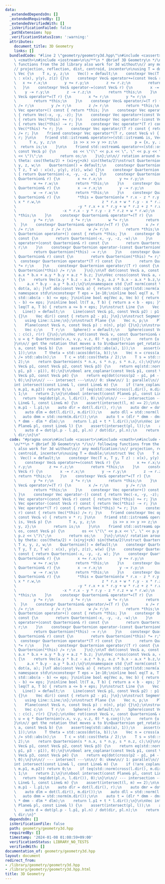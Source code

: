 ```yaml
---
data:
  _extendedDependsOn: []
  _extendedRequiredBy: []
  _extendedVerifiedWith: []
  _isVerificationFailed: false
  _pathExtension: hpp
  _verificationStatusIcon: ':warning:'
  attributes:
    document_title: 3D Geometry
    links: []
  bundledCode: "#line 2 \"geometry/geometry3d.hpp\"\n#include <cassert>\n#include\
    \ <cmath>\n#include <iostream>\n\n/**\n * @brief 3D Geometry\n */\n// following\
    \ functions from the 2d library also work for 3d without\n// any modification:\n\
    // projection, reflection, dist, centroid, incenter\n\nusing T = double;\n\nstruct\
    \ Vec {\n    T x, y, z;\n    Vec() = default;\n    constexpr Vec(T x, T y, T z)\
    \ : x(x), y(y), z(z) {}\n    constexpr Vec& operator+=(const Vec& r) {\n     \
    \   x += r.x;\n        y += r.y;\n        z += r.z;\n        return *this;\n \
    \   }\n    constexpr Vec& operator-=(const Vec& r) {\n        x -= r.x;\n    \
    \    y -= r.y;\n        z -= r.z;\n        return *this;\n    }\n    constexpr\
    \ Vec& operator*=(T r) {\n        x *= r;\n        y *= r;\n        z *= r;\n\
    \        return *this;\n    }\n    constexpr Vec& operator/=(T r) {\n        x\
    \ /= r;\n        y /= r;\n        z /= r;\n        return *this;\n    }\n    constexpr\
    \ Vec operator+() const { return *this; }\n    constexpr Vec operator-() const\
    \ { return Vec(-x, -y, -z); }\n    constexpr Vec operator+(const Vec& r) const\
    \ { return Vec(*this) += r; }\n    constexpr Vec operator-(const Vec& r) const\
    \ { return Vec(*this) -= r; }\n    constexpr Vec operator*(T r) const { return\
    \ Vec(*this) *= r; }\n    constexpr Vec operator/(T r) const { return Vec(*this)\
    \ /= r; }\n    friend constexpr Vec operator*(T r, const Vec& v) { return v *\
    \ r; }\n\n    friend std::istream& operator>>(std::istream& is, Vec& p) {\n  \
    \      T x, y, z;\n        is >> x >> y >> z;\n        p = {x, y, z};\n      \
    \  return is;\n    }\n\n    friend std::ostream& operator<<(std::ostream& os,\
    \ const Vec& p) {\n        os << \"(\" << p.x << \", \" << p.y << \", \" << p.z\
    \ << \")\";\n        return os;\n    }\n};\n\n// rotation around n=(x,y,z) by\
    \ theta: cos(theta/2) + (xi+yj+zk) sin(theta/2)\nstruct Quarternion {\n    T x,\
    \ y, z, w;\n    Quarternion() = default;\n    constexpr Quarternion(T x, T y,\
    \ T z, T w) : x(x), y(y), z(z), w(w) {}\n    constexpr Quarternion conj() const\
    \ { return Quarternion(-x, -y, -z, w); }\n    constexpr Quarternion& operator+=(const\
    \ Quarternion& r) {\n        x += r.x;\n        y += r.y;\n        z += r.z;\n\
    \        w += r.w;\n        return *this;\n    }\n    constexpr Quarternion& operator-=(const\
    \ Quarternion& r) {\n        x -= r.x;\n        y -= r.y;\n        z -= r.z;\n\
    \        w -= r.w;\n        return *this;\n    }\n    constexpr Quarternion& operator*=(const\
    \ Quarternion& r) {\n        *this = Quarternion(w * r.x - z * r.y + y * r.z +\
    \ x * r.w,\n                            z * r.x + w * r.y - x * r.z + y * r.w,\n\
    \                            -y * r.x + x * r.y + w * r.z + z * r.w,\n       \
    \                     -x * r.x - y * r.y - z * r.z + w * r.w);\n        return\
    \ *this;\n    }\n    constexpr Quarternion& operator*=(T r) {\n        x *= r;\n\
    \        y *= r;\n        z *= r;\n        w *= r;\n        return *this;\n  \
    \  }\n    constexpr Quarternion& operator/=(T r) {\n        x /= r;\n        y\
    \ /= r;\n        z /= r;\n        w /= r;\n        return *this;\n    }\n    constexpr\
    \ Quarternion operator+() const { return *this; }\n    constexpr Quarternion operator-()\
    \ const {\n        return Quarternion(-x, -y, -z, -w);\n    }\n    constexpr Quarternion\
    \ operator+(const Quarternion& r) const {\n        return Quarternion(*this) +=\
    \ r;\n    }\n    constexpr Quarternion operator-(const Quarternion& r) const {\n\
    \        return Quarternion(*this) -= r;\n    }\n    constexpr Quarternion operator*(const\
    \ Quarternion& r) const {\n        return Quarternion(*this) *= r;\n    }\n  \
    \  constexpr Quarternion operator*(T r) const {\n        return Quarternion(*this)\
    \ *= r;\n    }\n    constexpr Quarternion operator/(T r) const {\n        return\
    \ Quarternion(*this) /= r;\n    }\n};\n\nT dot(const Vec& a, const Vec& b) { return\
    \ a.x * b.x + a.y * b.y + a.z * b.z; }\n\nVec cross(const Vec& a, const Vec& b)\
    \ {\n    return Vec(a.y * b.z - a.z * b.y, a.z * b.x - a.x * b.z,\n          \
    \     a.x * b.y - a.y * b.x);\n}\n\nnamespace std {\nT norm(const Vec& a) { return\
    \ dot(a, a); }\nT abs(const Vec& a) { return std::sqrt(std::norm(a)); }\n}  //\
    \ namespace std\n\nconstexpr T eps = 1e-10;\ninline bool eq(T a, T b) { return\
    \ std::abs(a - b) <= eps; }\ninline bool eq(Vec a, Vec b) { return std::abs(a\
    \ - b) <= eps; }\ninline bool lt(T a, T b) { return a < b - eps; }\ninline bool\
    \ leq(T a, T b) { return a <= b + eps; }\n\nstruct Line {\n    Vec p1, p2;\n \
    \   Line() = default;\n    Line(const Vec& p1, const Vec& p2) : p1(p1), p2(p2)\
    \ {}\n    Vec dir() const { return p2 - p1; }\n};\n\nstruct Segment : Line {\n\
    \    using Line::Line;\n};\n\nstruct Plane {\n    Vec n, p;\n    Plane() = default;\n\
    \    Plane(const Vec& n, const Vec& p) : n(n), p(p) {}\n};\n\nstruct Sphere {\n\
    \    Vec c;\n    T r;\n    Sphere() = default;\n    Sphere(const Vec& c, T r)\
    \ : c(c), r(r) {}\n};\n\nVec rot(const Vec& v, const Quarternion& q) {\n    auto\
    \ u = q * Quarternion(v.x, v.y, v.z, 0) * q.conj();\n    return {u.x, u.y, u.z};\n\
    }\n\n// get the rotation that moves a to b\nQuarternion get_rotation(const Vec&\
    \ a, const Vec& b) {\n    assert(eq(std::abs(a), 1));\n    assert(eq(std::abs(b),\
    \ 1));\n\n    T theta = std::acos(dot(a, b));\n    Vec n = cross(a, b);\n    n\
    \ /= std::abs(n);\n    T c = std::cos(theta / 2);\n    T s = std::sin(theta /\
    \ 2);\n    return Quarternion(s * n.x, s * n.y, s * n.z, c);\n}\n\nbool are_collinear(const\
    \ Vec& p1, const Vec& p2, const Vec& p3) {\n    return eq(std::norm(cross(p2 -\
    \ p1, p3 - p1)), 0);\n}\n\nbool are_coplanar(const Vec& p1, const Vec& p2, const\
    \ Vec& p3, const Vec& p4) {\n    return eq(dot(cross(p2 - p1, p4 - p1), p3 - p1),\
    \ 0);\n}\n\n// --- intersect ---\n\n// 0: skew\n// 1: parallel\n// 2: intersect\n\
    int intersect(const Line& l, const Line& m) {\n    if (!are_coplanar(l.p1, l.p2,\
    \ m.p1, m.p2)) return 0;\n    if (eq(std::norm(cross(l.dir(), m.dir())), 0)) return\
    \ 1;\n    return 2;\n}\n\nbool intersect(const Plane& pl, const Line& l) {\n \
    \   return !eq(dot(pl.n, l.dir()), 0);\n}\n\n// --- intersection ---\n\nVec intersection(const\
    \ Line& l, const Line& m) {\n    assert(intersect(l, m) == 2);\n\n    auto r =\
    \ m.p1 - l.p1;\n    auto dlr = dot(l.dir(), r);\n    auto dmr = dot(m.dir(), r);\n\
    \    auto dlm = dot(l.dir(), m.dir());\n    auto dll = std::norm(l.dir());\n \
    \   auto dmm = std::norm(m.dir());\n\n    auto t = (dlr * dmm - dmr * dlm) / (dll\
    \ * dmm - dlm * dlm);\n    return l.p1 + t * l.dir();\n}\n\nVec intersection(const\
    \ Plane& pl, const Line& l) {\n    assert(intersect(pl, l));\n    auto dir = l.dir();\n\
    \    auto d = dot(pl.p - l.p1, pl.n) / dot(dir, pl.n);\n    return l.p1 + d *\
    \ dir;\n}\n"
  code: "#pragma once\n#include <cassert>\n#include <cmath>\n#include <iostream>\n\
    \n/**\n * @brief 3D Geometry\n */\n// following functions from the 2d library\
    \ also work for 3d without\n// any modification:\n// projection, reflection, dist,\
    \ centroid, incenter\n\nusing T = double;\n\nstruct Vec {\n    T x, y, z;\n  \
    \  Vec() = default;\n    constexpr Vec(T x, T y, T z) : x(x), y(y), z(z) {}\n\
    \    constexpr Vec& operator+=(const Vec& r) {\n        x += r.x;\n        y +=\
    \ r.y;\n        z += r.z;\n        return *this;\n    }\n    constexpr Vec& operator-=(const\
    \ Vec& r) {\n        x -= r.x;\n        y -= r.y;\n        z -= r.z;\n       \
    \ return *this;\n    }\n    constexpr Vec& operator*=(T r) {\n        x *= r;\n\
    \        y *= r;\n        z *= r;\n        return *this;\n    }\n    constexpr\
    \ Vec& operator/=(T r) {\n        x /= r;\n        y /= r;\n        z /= r;\n\
    \        return *this;\n    }\n    constexpr Vec operator+() const { return *this;\
    \ }\n    constexpr Vec operator-() const { return Vec(-x, -y, -z); }\n    constexpr\
    \ Vec operator+(const Vec& r) const { return Vec(*this) += r; }\n    constexpr\
    \ Vec operator-(const Vec& r) const { return Vec(*this) -= r; }\n    constexpr\
    \ Vec operator*(T r) const { return Vec(*this) *= r; }\n    constexpr Vec operator/(T\
    \ r) const { return Vec(*this) /= r; }\n    friend constexpr Vec operator*(T r,\
    \ const Vec& v) { return v * r; }\n\n    friend std::istream& operator>>(std::istream&\
    \ is, Vec& p) {\n        T x, y, z;\n        is >> x >> y >> z;\n        p = {x,\
    \ y, z};\n        return is;\n    }\n\n    friend std::ostream& operator<<(std::ostream&\
    \ os, const Vec& p) {\n        os << \"(\" << p.x << \", \" << p.y << \", \" <<\
    \ p.z << \")\";\n        return os;\n    }\n};\n\n// rotation around n=(x,y,z)\
    \ by theta: cos(theta/2) + (xi+yj+zk) sin(theta/2)\nstruct Quarternion {\n   \
    \ T x, y, z, w;\n    Quarternion() = default;\n    constexpr Quarternion(T x,\
    \ T y, T z, T w) : x(x), y(y), z(z), w(w) {}\n    constexpr Quarternion conj()\
    \ const { return Quarternion(-x, -y, -z, w); }\n    constexpr Quarternion& operator+=(const\
    \ Quarternion& r) {\n        x += r.x;\n        y += r.y;\n        z += r.z;\n\
    \        w += r.w;\n        return *this;\n    }\n    constexpr Quarternion& operator-=(const\
    \ Quarternion& r) {\n        x -= r.x;\n        y -= r.y;\n        z -= r.z;\n\
    \        w -= r.w;\n        return *this;\n    }\n    constexpr Quarternion& operator*=(const\
    \ Quarternion& r) {\n        *this = Quarternion(w * r.x - z * r.y + y * r.z +\
    \ x * r.w,\n                            z * r.x + w * r.y - x * r.z + y * r.w,\n\
    \                            -y * r.x + x * r.y + w * r.z + z * r.w,\n       \
    \                     -x * r.x - y * r.y - z * r.z + w * r.w);\n        return\
    \ *this;\n    }\n    constexpr Quarternion& operator*=(T r) {\n        x *= r;\n\
    \        y *= r;\n        z *= r;\n        w *= r;\n        return *this;\n  \
    \  }\n    constexpr Quarternion& operator/=(T r) {\n        x /= r;\n        y\
    \ /= r;\n        z /= r;\n        w /= r;\n        return *this;\n    }\n    constexpr\
    \ Quarternion operator+() const { return *this; }\n    constexpr Quarternion operator-()\
    \ const {\n        return Quarternion(-x, -y, -z, -w);\n    }\n    constexpr Quarternion\
    \ operator+(const Quarternion& r) const {\n        return Quarternion(*this) +=\
    \ r;\n    }\n    constexpr Quarternion operator-(const Quarternion& r) const {\n\
    \        return Quarternion(*this) -= r;\n    }\n    constexpr Quarternion operator*(const\
    \ Quarternion& r) const {\n        return Quarternion(*this) *= r;\n    }\n  \
    \  constexpr Quarternion operator*(T r) const {\n        return Quarternion(*this)\
    \ *= r;\n    }\n    constexpr Quarternion operator/(T r) const {\n        return\
    \ Quarternion(*this) /= r;\n    }\n};\n\nT dot(const Vec& a, const Vec& b) { return\
    \ a.x * b.x + a.y * b.y + a.z * b.z; }\n\nVec cross(const Vec& a, const Vec& b)\
    \ {\n    return Vec(a.y * b.z - a.z * b.y, a.z * b.x - a.x * b.z,\n          \
    \     a.x * b.y - a.y * b.x);\n}\n\nnamespace std {\nT norm(const Vec& a) { return\
    \ dot(a, a); }\nT abs(const Vec& a) { return std::sqrt(std::norm(a)); }\n}  //\
    \ namespace std\n\nconstexpr T eps = 1e-10;\ninline bool eq(T a, T b) { return\
    \ std::abs(a - b) <= eps; }\ninline bool eq(Vec a, Vec b) { return std::abs(a\
    \ - b) <= eps; }\ninline bool lt(T a, T b) { return a < b - eps; }\ninline bool\
    \ leq(T a, T b) { return a <= b + eps; }\n\nstruct Line {\n    Vec p1, p2;\n \
    \   Line() = default;\n    Line(const Vec& p1, const Vec& p2) : p1(p1), p2(p2)\
    \ {}\n    Vec dir() const { return p2 - p1; }\n};\n\nstruct Segment : Line {\n\
    \    using Line::Line;\n};\n\nstruct Plane {\n    Vec n, p;\n    Plane() = default;\n\
    \    Plane(const Vec& n, const Vec& p) : n(n), p(p) {}\n};\n\nstruct Sphere {\n\
    \    Vec c;\n    T r;\n    Sphere() = default;\n    Sphere(const Vec& c, T r)\
    \ : c(c), r(r) {}\n};\n\nVec rot(const Vec& v, const Quarternion& q) {\n    auto\
    \ u = q * Quarternion(v.x, v.y, v.z, 0) * q.conj();\n    return {u.x, u.y, u.z};\n\
    }\n\n// get the rotation that moves a to b\nQuarternion get_rotation(const Vec&\
    \ a, const Vec& b) {\n    assert(eq(std::abs(a), 1));\n    assert(eq(std::abs(b),\
    \ 1));\n\n    T theta = std::acos(dot(a, b));\n    Vec n = cross(a, b);\n    n\
    \ /= std::abs(n);\n    T c = std::cos(theta / 2);\n    T s = std::sin(theta /\
    \ 2);\n    return Quarternion(s * n.x, s * n.y, s * n.z, c);\n}\n\nbool are_collinear(const\
    \ Vec& p1, const Vec& p2, const Vec& p3) {\n    return eq(std::norm(cross(p2 -\
    \ p1, p3 - p1)), 0);\n}\n\nbool are_coplanar(const Vec& p1, const Vec& p2, const\
    \ Vec& p3, const Vec& p4) {\n    return eq(dot(cross(p2 - p1, p4 - p1), p3 - p1),\
    \ 0);\n}\n\n// --- intersect ---\n\n// 0: skew\n// 1: parallel\n// 2: intersect\n\
    int intersect(const Line& l, const Line& m) {\n    if (!are_coplanar(l.p1, l.p2,\
    \ m.p1, m.p2)) return 0;\n    if (eq(std::norm(cross(l.dir(), m.dir())), 0)) return\
    \ 1;\n    return 2;\n}\n\nbool intersect(const Plane& pl, const Line& l) {\n \
    \   return !eq(dot(pl.n, l.dir()), 0);\n}\n\n// --- intersection ---\n\nVec intersection(const\
    \ Line& l, const Line& m) {\n    assert(intersect(l, m) == 2);\n\n    auto r =\
    \ m.p1 - l.p1;\n    auto dlr = dot(l.dir(), r);\n    auto dmr = dot(m.dir(), r);\n\
    \    auto dlm = dot(l.dir(), m.dir());\n    auto dll = std::norm(l.dir());\n \
    \   auto dmm = std::norm(m.dir());\n\n    auto t = (dlr * dmm - dmr * dlm) / (dll\
    \ * dmm - dlm * dlm);\n    return l.p1 + t * l.dir();\n}\n\nVec intersection(const\
    \ Plane& pl, const Line& l) {\n    assert(intersect(pl, l));\n    auto dir = l.dir();\n\
    \    auto d = dot(pl.p - l.p1, pl.n) / dot(dir, pl.n);\n    return l.p1 + d *\
    \ dir;\n}"
  dependsOn: []
  isVerificationFile: false
  path: geometry/geometry3d.hpp
  requiredBy: []
  timestamp: '2024-01-08 01:08:59+09:00'
  verificationStatus: LIBRARY_NO_TESTS
  verifiedWith: []
documentation_of: geometry/geometry3d.hpp
layout: document
redirect_from:
- /library/geometry/geometry3d.hpp
- /library/geometry/geometry3d.hpp.html
title: 3D Geometry
---
```

